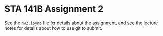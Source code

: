 # STA 141B Assignment 2

See the `hw2.ipynb` file for details about the assignment, and see the lecture
notes for details about how to use git to submit.
